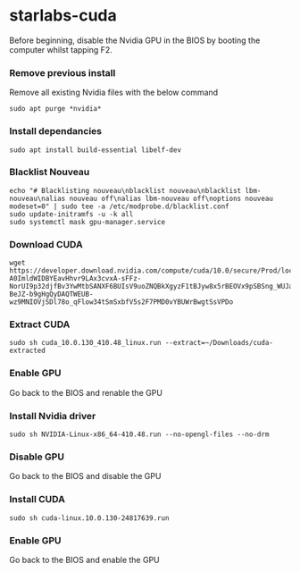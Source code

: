 # starlabs-cuda

Before beginning, disable the Nvidia GPU in the BIOS by booting the computer whilst tapping F2.

### Remove previous install
Remove all existing Nvidia files with the below command
```
sudo apt purge *nvidia*
```
### Install dependancies
```
sudo apt install build-essential libelf-dev
```
### Blacklist Nouveau
```
echo "# Blacklisting nouveau\nblacklist nouveau\nblacklist lbm-nouveau\nalias nouveau off\nalias lbm-nouveau off\noptions nouveau modeset=0" | sudo tee -a /etc/modprobe.d/blacklist.conf
sudo update-initramfs -u -k all
sudo systemctl mask gpu-manager.service
```

### Download CUDA
```
wget https://developer.download.nvidia.com/compute/cuda/10.0/secure/Prod/local_installers/cuda_10.0.130_410.48_linux.run?A0ImldWIDBYEavHhvr9LAx3cvxA-sFFz-NorUI9p32djfBv3YwMtbSANXF6BUIsV9uoZNQBkXgyzF1tBJyw8x5rBEOVx9pSBSng_WUJaNYlDC-BeJZ-b9gHgQyDAQTWEUB-wz9MNIOVjSDl78o_qFlow34tSmSxbfV5s2F7PMD0vYBUWrBwgtSsVPDo
```

### Extract CUDA
```
sudo sh cuda_10.0.130_410.48_linux.run --extract=~/Downloads/cuda-extracted
```

### Enable GPU
Go back to the BIOS and renable the GPU

### Install Nvidia driver
```
sudo sh NVIDIA-Linux-x86_64-410.48.run --no-opengl-files --no-drm
```

### Disable GPU
Go back to the BIOS and disable the GPU

### Install CUDA
```
sudo sh cuda-linux.10.0.130-24817639.run
```

### Enable GPU
Go back to the BIOS and enable the GPU

